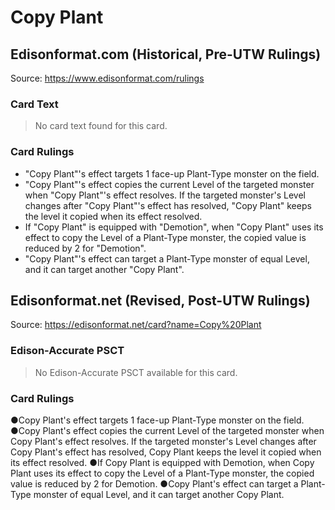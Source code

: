 # Copy Plant

## Edisonformat.com (Historical, Pre-UTW Rulings)

Source: https://www.edisonformat.com/rulings

### Card Text

> No card text found for this card.

### Card Rulings

*   "Copy Plant"'s effect targets 1 face-up Plant-Type monster on the field.
*   "Copy Plant"'s effect copies the current Level of the targeted monster when "Copy Plant"'s effect resolves. If the targeted monster's Level changes after "Copy Plant"'s effect has resolved, "Copy Plant" keeps the level it copied when its effect resolved.
*   If "Copy Plant" is equipped with "Demotion", when "Copy Plant" uses its effect to copy the Level of a Plant-Type monster, the copied value is reduced by 2 for "Demotion".
*   "Copy Plant"'s effect can target a Plant-Type monster of equal Level, and it can target another "Copy Plant".

## Edisonformat.net (Revised, Post-UTW Rulings)

Source: https://edisonformat.net/card?name=Copy%20Plant

### Edison-Accurate PSCT

> No Edison-Accurate PSCT available for this card.

### Card Rulings

●Copy Plant's effect targets 1 face-up Plant-Type monster on the field.
●Copy Plant's effect copies the current Level of the targeted monster when Copy Plant's effect resolves. If the targeted monster's Level changes after Copy Plant's effect has resolved, Copy Plant keeps the level it copied when its effect resolved.
●If Copy Plant is equipped with Demotion, when Copy Plant uses its effect to copy the Level of a Plant-Type monster, the copied value is reduced by 2 for Demotion.
●Copy Plant's effect can target a Plant-Type monster of equal Level, and it can target another Copy Plant.
            